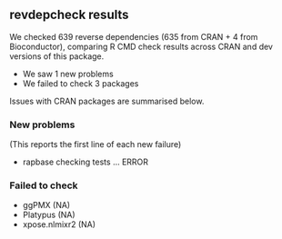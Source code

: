 ## revdepcheck results

We checked 639 reverse dependencies (635 from CRAN + 4 from Bioconductor), comparing R CMD check results across CRAN and dev versions of this package.

 * We saw 1 new problems
 * We failed to check 3 packages

Issues with CRAN packages are summarised below.

### New problems
(This reports the first line of each new failure)

* rapbase
  checking tests ... ERROR

### Failed to check

* ggPMX         (NA)
* Platypus      (NA)
* xpose.nlmixr2 (NA)
